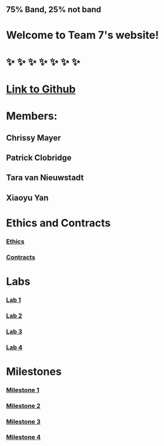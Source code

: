 ## 75% Band, 25% not band 

# Welcome to Team 7's website! 
# &#10024; &#10024; &#10024; &#10024; &#10024; &#10024; &#10024;
# [Link to Github](https://github.com/PBC48/ECE-3400-Fall-2018)
# Members:
## Chrissy Mayer
## Patrick Clobridge 
## Tara van Nieuwstadt
## Xiaoyu Yan

# Ethics and Contracts

### [Ethics](https://www.youtube.com/watch?v=0AMILp0ntLI)

### [Contracts](Team_contract.md)

# Labs

### [Lab 1](lab1.md)

### [Lab 2](lab2.md)

### [Lab 3](lab3.md)

### [Lab 4](lab4.md)

# Milestones

### [Milestone 1](Milestone1.md)

### [Milestone 2](Milestone2.md)

### [Milestone 3](Milestone3.md)

### [Milestone 4](Milestone4.md)
